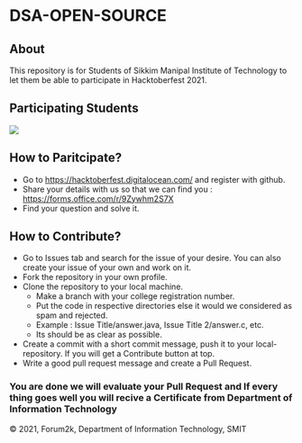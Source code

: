 # DSA-OPEN-SOURCE

## About
This repository is for Students of Sikkim Manipal Institute of Technology to let them be able to participate in Hacktoberfest 2021.

## Participating Students
<a href="https://github.com/rishabh-live/3x-plus-1/graphs/contributors">
  <img src="https://contrib.rocks/image?repo=forum2k-smit/DSA-OPEN-SOURCE" />
</a>

## How to Paritcipate?

- Go to https://hacktoberfest.digitalocean.com/ and register with github.
- Share your details with us so that we can find you : https://forms.office.com/r/9Zywhm2S7X
- Find your question and solve it.


## How to Contribute?

- Go to Issues tab and search for the issue of your desire. You can also create your issue of your own and work on it.
- Fork the repository in your own profile.
- Clone the repository to your local machine.
  - Make a branch with your college registration number.
  - Put the code in respective directories else it would we considered as spam and rejected.
  - Example : Issue Title/answer.java, Issue Title 2/answer.c, etc.
  - Its should be as clear as possible.
- Create a commit with a short commit message, push it to your local-repository. If you will get a Contribute button at top. 
- Write a good pull request message and create a Pull Request. 

### You are done we will evaluate your Pull Request and If every thing goes well you will recive a Certificate from Department of Information Technology


&copy; 2021, Forum2k, Department of Information Technology, SMIT
